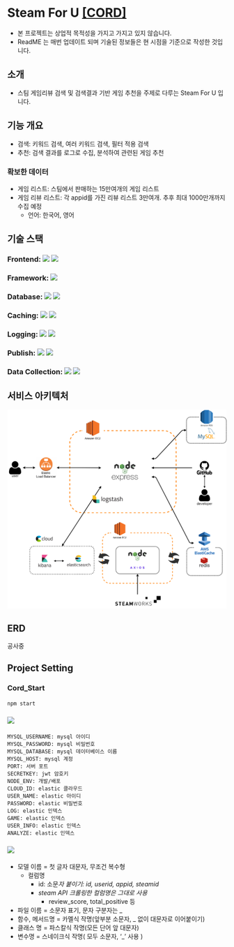 # Steam For U [[CORD]](https://github.com/SteamReviewSearch/search)
- 본 프로젝트는 상업적 목적성을 가지고 가지고 있지 않습니다.
- ReadME 는 매번 업데이트 되며 기술된 정보들은 현 시점을 기준으로 작성한 것입니다.

## 소개
- 스팀 게임리뷰 검색 및 검색결과 기반 게임 추천을 주제로 다루는 Steam For U 입니다. 

## 기능 개요
- 검색: 키워드 검색, 여러 키워드 검색, 필터 적용 검색 
- 추천: 검색 결과를 로그로 수집, 분석하여 관련된 게임 추천 

### 확보한 데이터
- 게임 리스트: 스팀에서 판매하는 15만여개의 게임 리스트
- 게임 리뷰 리스트: 각 appid를 가진 리뷰 리스트 3만여개. 추후 최대 1000만개까지 수집 예정
  - 언어: 한국어, 영어
  
## 기술 스택 
### Frontend: <img src="https://img.shields.io/badge/jQuery-0769AD?style=for-the-badge&logo=jquery&logoColor=white"> <img src="https://img.shields.io/badge/Bootstrap-7952B3?style=for-the-badge&logo=bootstrap&logoColor=white">
### Framework: <img src="https://img.shields.io/badge/Express-000000?style=for-the-badge&logo=express&logoColor=white">
### Database: <img src="https://img.shields.io/badge/AmazonRDS-527FFF?style=for-the-badge&logo=AmazonRDS&logoColor=white"> <img src="https://img.shields.io/badge/Elastic cloud-005571?style=for-the-badge&logo=elasticcloud&logoColor=white">
### Caching: <img src="https://img.shields.io/badge/Redis-DC382D?style=for-the-badge&logo=Redis&logoColor=white"> <img src="https://img.shields.io/badge/Amazon ElasticCach-232F3E?style=for-the-badge&logo=Amazonaws&logoColor=white">
### Logging: <img src="https://img.shields.io/badge/Logstash-005571?style=for-the-badge&logo=Logstash&logoColor=white"> <img src="https://img.shields.io/badge/Winston-231F20?style=for-the-badge&logo=winston&logoColor=white">
### Publish: <img src="https://img.shields.io/badge/git-F05032?style=for-the-badge&logo=git&logoColor=white"> <img src="https://img.shields.io/badge/AmazonEC2-FF9900?style=for-the-badge&logo=AmazonEC2&logoColor=black">
### Data Collection: <img src="https://img.shields.io/badge/Axios-5A29E4?style=for-the-badge&logo=Axios&logoColor=white"> <img src="https://img.shields.io/badge/Lodash-3492FF?style=for-the-badge&logo=Lodash&logoColor=white">


## 서비스 아키텍처
<img src='https://github.com/SteamReviewSearch/.github/blob/main/image/diagram.drawio%20(1).png'>


## ERD
 공사중


## Project Setting
### Cord_Start
```
npm start
```

###  <img src="https://img.shields.io/badge/.ENV-ECD53F?style=flat-square&logo=.ENV&logoColor=000000"/>
```
MYSQL_USERNAME: mysql 아이디
MYSQL_PASSWORD: mysql 비밀번호
MYSQL_DATABASE: mysql 데이터베이스 이름
MYSQL_HOST: mysql 계정
PORT: 서버 포트
SECRETKEY: jwt 암호키
NODE_ENV: 개발/배포
CLOUD_ID: elastic 클라우드
USER_NAME: elastic 아이디
PASSWORD: elastic 비밀번호
LOG: elastic 인덱스
GAME: elastic 인덱스
USER_INFO: elastic 인덱스
ANALYZE: elastic 인덱스
```

### <img src="https://img.shields.io/badge/Convention-D8352A?style=flat-square&logo=The Conversation&logoColor=000000"/>
- 모델 이름 = 첫 글자 대문자, 무조건 복수형
    - 컬럼명
        - id: 소문*자 붙이기: id, userid, appid, steamid*
        - *steam API 크롤링한 컬럼명은 그대로 사용*
            - review_score, total_positive 등
- 파일 이름 = 소문자 표기, 문자 구분자는 _
- 함수, 메서드명 = 카멜식 작명(앞부분 소문자, _ 없이 대문자로 이어붙이기)
- 클래스 명 = 파스칼식 작명(모든 단어 앞 대문자)
- 변수명 = 스네이크식 작명( 모두 소문자, ‘_’ 사용 )
